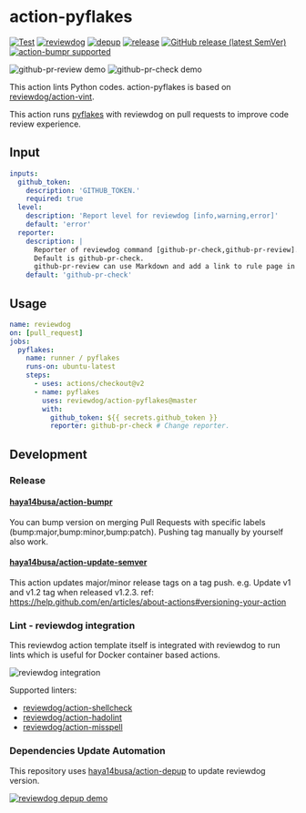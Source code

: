 # action-pyflakes

<!-- TODO: replace reviewdog/action-pyflakes with your repo name -->
[![Test](https://github.com/reviewdog/action-pyflakes/workflows/Test/badge.svg)](https://github.com/reviewdog/action-pyflakes/actions?query=workflow%3ATest)
[![reviewdog](https://github.com/reviewdog/action-pyflakes/workflows/reviewdog/badge.svg)](https://github.com/reviewdog/action-pyflakes/actions?query=workflow%3Areviewdog)
[![depup](https://github.com/reviewdog/action-pyflakes/workflows/depup/badge.svg)](https://github.com/reviewdog/action-pyflakes/actions?query=workflow%3Adepup)
[![release](https://github.com/reviewdog/action-pyflakes/workflows/release/badge.svg)](https://github.com/reviewdog/action-pyflakes/actions?query=workflow%3Arelease)
[![GitHub release (latest SemVer)](https://img.shields.io/github/v/release/reviewdog/action-pyflakes?logo=github&sort=semver)](https://github.com/reviewdog/action-pyflakes/releases)
[![action-bumpr supported](https://img.shields.io/badge/bumpr-supported-ff69b4?logo=github&link=https://github.com/haya14busa/action-bumpr)](https://github.com/haya14busa/action-bumpr)

![github-pr-review demo](https://github.com/reviewdog/action-pyflakes/blob/master/screenshot/pr-review.png)
![github-pr-check demo](https://github.com/reviewdog/action-pyflakes/blob/master/screenshot/pr-check.png)


This action lints Python codes. action-pyflakes is based on [reviewdog/action-vint](https://github.com/reviewdog/action-vint).

This action runs [pyflakes](https://github.com/PyCQA/pyflakes) with reviewdog on pull requests to improve code review experience.

## Input

```yaml
inputs:
  github_token:
    description: 'GITHUB_TOKEN.'
    required: true
  level:
    description: 'Report level for reviewdog [info,warning,error]'
    default: 'error'
  reporter:
    description: |
      Reporter of reviewdog command [github-pr-check,github-pr-review].
      Default is github-pr-check.
      github-pr-review can use Markdown and add a link to rule page in reviewdog reports.
    default: 'github-pr-check'
```

## Usage

```yaml
name: reviewdog
on: [pull_request]
jobs:
  pyflakes:
    name: runner / pyflakes
    runs-on: ubuntu-latest
    steps:
      - uses: actions/checkout@v2
      - name: pyflakes
        uses: reviewdog/action-pyflakes@master
        with:
          github_token: ${{ secrets.github_token }}
          reporter: github-pr-check # Change reporter.
```

## Development

### Release

#### [haya14busa/action-bumpr](https://github.com/haya14busa/action-bumpr)
You can bump version on merging Pull Requests with specific labels (bump:major,bump:minor,bump:patch).
Pushing tag manually by yourself also work.

#### [haya14busa/action-update-semver](https://github.com/haya14busa/action-update-semver)

This action updates major/minor release tags on a tag push. e.g. Update v1 and v1.2 tag when released v1.2.3.
ref: https://help.github.com/en/articles/about-actions#versioning-your-action

### Lint - reviewdog integration

This reviewdog action template itself is integrated with reviewdog to run lints
which is useful for Docker container based actions.

![reviewdog integration](https://user-images.githubusercontent.com/3797062/72735107-7fbb9600-3bde-11ea-8087-12af76e7ee6f.png)

Supported linters:

- [reviewdog/action-shellcheck](https://github.com/reviewdog/action-shellcheck)
- [reviewdog/action-hadolint](https://github.com/reviewdog/action-hadolint)
- [reviewdog/action-misspell](https://github.com/reviewdog/action-misspell)

### Dependencies Update Automation
This repository uses [haya14busa/action-depup](https://github.com/haya14busa/action-depup) to update
reviewdog version.


[![reviewdog depup demo](https://user-images.githubusercontent.com/3797062/73154254-170e7500-411a-11ea-8211-912e9de7c936.png)](https://github.com/reviewdog/action-template/pull/6)
